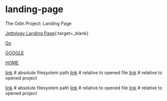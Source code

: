 # landing-page
The Odin Project: Landing Page

[Jettology Landing Page](/home/bisain/Documents/Programming/TOP/landing-page/index.html){:target=_blank}


<a href="/home/bisain/Documents/Programming/TOP/landing-page/index.html" target="_blank">Go</a>

[GOOGLE](https://www.google.com)

[HOME](./index.html)


[link](file:///d:/absolute.md)    # absolute filesystem path
[link](./index.html)            # relative to opened file
[link](/relativeToProject.md)     # relative to opened project

[link](file:///home/bisain/Documents/Programming/TOP/landing-page/index.html)    # absolute filesystem path
[link](./index.html)            # relative to opened file
[link](/relativeToProject.md)     # relative to opened project
